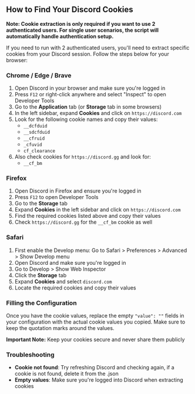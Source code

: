 ## How to Find Your Discord Cookies

**Note: Cookie extraction is only required if you want to use 2 authenticated users. For single user scenarios, the script will automatically handle authentication setup.**

If you need to run with 2 authenticated users, you'll need to extract specific cookies from your Discord session. Follow the steps below for your browser:

### Chrome / Edge / Brave

1. Open Discord in your browser and make sure you're logged in
2. Press `F12` or right-click anywhere and select "Inspect" to open Developer Tools
3. Go to the **Application** tab (or **Storage** tab in some browsers)
4. In the left sidebar, expand **Cookies** and click on `https://discord.com`
5. Look for the following cookie names and copy their values:
   - `__dcfduid`
   - `__sdcfduid`
   - `__cfruid`
   - `_cfuvid`
   - `cf_clearance`
6. Also check cookies for `https://discord.gg` and look for:
   - `__cf_bm`

### Firefox

1. Open Discord in Firefox and ensure you're logged in
2. Press `F12` to open Developer Tools
3. Go to the **Storage** tab
4. Expand **Cookies** in the left sidebar and click on `https://discord.com`
5. Find the required cookies listed above and copy their values
6. Check `https://discord.gg` for the `__cf_bm` cookie as well

### Safari

1. First enable the Develop menu: Go to Safari > Preferences > Advanced > Show Develop menu
2. Open Discord and make sure you're logged in
3. Go to Develop > Show Web Inspector
4. Click the **Storage** tab
5. Expand **Cookies** and select `discord.com`
6. Locate the required cookies and copy their values

### Filling the Configuration

Once you have the cookie values, replace the empty `"value": ""` fields in your configuration with the actual cookie values you copied. Make sure to keep the quotation marks around the values.

**Important Note:**
Keep your cookies secure and never share them publicly

### Troubleshooting

- **Cookie not found**: Try refreshing Discord and checking again, if a cookie is not found, delete it from the .json
- **Empty values**: Make sure you're logged into Discord when extracting cookies
